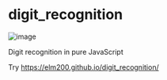 # digit_recognition

![image](https://github.com/user-attachments/assets/a4abf8a8-4d93-4935-9b96-e7840d694fdb)

Digit recognition in pure JavaScript

Try https://elm200.github.io/digit_recognition/
